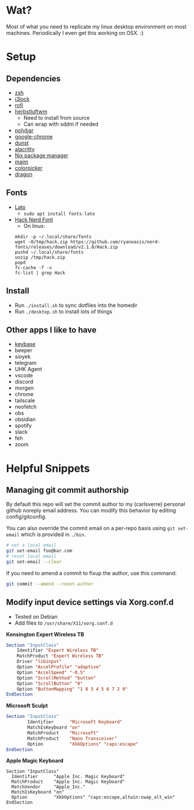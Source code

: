 # Wat?

Most of what you need to replicate my linux desktop environment on most machines. Periodically I even get this working
on OSX. :)

# Setup

## Dependencies

- [zsh](https://www.zsh.org/)
- [i3lock](https://github.com/i3/i3lock)
- [rofi](https://github.com/davatorium/rofi)
- [herbstluftwm](https://herbstluftwm.org/)
  - Need to install from source
  - Can wrap with sddm if needed
- [polybar](https://github.com/polybar/polybar)
- [google-chrome](https://www.google.com/intl/en_ca/chrome/)
- [dunst](https://github.com/dunst-project/dunst)
- [alacritty](https://github.com/alacritty/alacritty)
- [Nix package manager](https://nixos.org/download.html)
- [maim](https://github.com/naelstrof/maim)
- [colorpicker](git@github.com:ym1234/colorpicker.git)
- [dragon](https://github.com/mwh/dragon)

## Fonts

- [Lato](https://fonts.google.com/specimen/Lato)
  - `sudo apt install fonts-lato`
- [Hack Nerd Font](https://www.nerdfonts.com/font-downloads)
  - On linux:
  ```
  mkdir -p ~/.local/share/fonts
  wget -O/tmp/hack.zip https://github.com/ryanoasis/nerd-fonts/releases/download/v2.1.0/Hack.zip
  pushd ~/.local/share/fonts
  unzip /tmp/hack.zip
  popd
  fc-cache -f -v
  fc-list | grep Hack
  ```

## Install

- Run `./install.sh` to sync dotfiles into the homedir
- Run `./desktop.sh` to install lots of things

## Other apps I like to have

- [keybase](https://keybase.io/)
- beeper
- sioyek
- telegram
- UHK Agent
- vscode
- discord
- morgen
- chrome
- tailscale
- neofetch
- obs
- obsidian
- spotify
- slack
- feh
- zoom

# Helpful Snippets

## Managing git commit authorship

By default this repo will set the commit author to my (carlsverre) personal github noreply email address. You can modify
this behavior by editing config/gitconfig.

You can also override the commit email on a per-repo basis using `git set-email` which is provided in `./bin`.

```sh
# set a local email
git set-email foo@bar.com
# reset local email
git set-email --clear
```

If you need to amend a commit to fixup the author, use this command:

```sh
git commit --amend --reset-author
```

## Modify input device settings via Xorg.conf.d

- Tested on Debian
- Add files to `/usr/share/X11/xorg.conf.d`

**Kensington Expert Wireless TB**

```xorg
Section "InputClass"
    Identifier "Expert Wireless TB"
    MatchProduct "Expert Wireless TB"
    Driver "libinput"
    Option "AccelProfile" "adaptive"
    Option "AccelSpeed" "-0.5"
    Option "ScrollMethod" "button"
    Option "ScrollButton" "8"
    Option "ButtonMapping" "1 8 3 4 5 6 7 2 9"
EndSection
```

**Microsoft Sculpt**

```xorg
Section "InputClass"
        Identifier      "Microsoft Keyboard"
        MatchIsKeyboard "on"
        MatchProduct    "Microsoft"
        MatchProduct    "Nano Transceiver"
        Option          "XkbOptions" "caps:escape"
EndSection
```

**Apple Magic Keyboard**

```
Section "InputClass"
  Identifier      "Apple Inc. Magic Keyboard"
  MatchProduct    "Apple Inc. Magic Keyboard"
  MatchVendor     "Apple_Inc."
  MatchIsKeyboard "on"
  Option          "XkbOptions" "caps:escape,altwin:swap_alt_win"
EndSection
```
